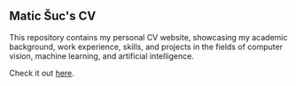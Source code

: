 ## Matic Šuc's CV

This repository contains my personal CV website, showcasing my academic background, work experience, skills, and projects in the fields of computer vision, machine learning, and artificial intelligence.

Check it out [here](https://github.com/maticsuc/my-cv/).